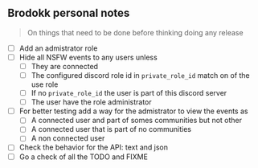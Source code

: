 ## Brodokk personal notes

> On things that need to be done before thinking doing any release

- [ ] Add an admistrator role
- [ ] Hide all NSFW events to any users unless
  - [ ] They are connected
  - [ ] The configured discord role id in `private_role_id` match on of the use role
  - [ ] If no `private_role_id` the user is part of this discord server
  - [ ] The user have the role administrator
- [ ] For better testing add a way for the admistrator to view the events as
  - [ ] A connected user and part of somes communities but not other
  - [ ] A connected user that is part of no communities
  - [ ] A non connected user
- [ ] Check the behavior for the API: text and json
- [ ] Go a check of all the TODO and FIXME